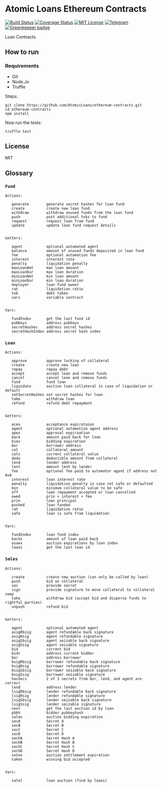 
# Atomic Loans Ethereum Contracts

[![Build Status](https://travis-ci.org/AtomicLoans/atomicloans-eth-contracts.svg?branch=master)](https://travis-ci.org/AtomicLoans/atomicloans-eth-contracts)
[![Coverage Status](https://coveralls.io/repos/github/AtomicLoans/atomicloans-eth-contracts/badge.svg)](https://coveralls.io/github/AtomicLoans/atomicloans-eth-contracts)
[![MIT License](https://img.shields.io/badge/license-MIT-brightgreen.svg)](./LICENSE.md)
[![Telegram](https://img.shields.io/badge/chat-on%20telegram-blue.svg)](https://t.me/Atomic_Loans)
[![Greenkeeper badge](https://badges.greenkeeper.io/AtomicLoans/atomicloans-eth-contracts.svg)](https://greenkeeper.io/)

Loan Contracts

## How to run

### Requirements

- Git
- Node.Js
- Truffle

Steps:

```
git clone https://github.com/AtomicLoans/ethereum-contracts.git
cd ethereum-contracts
npm install
```

Now run the tests:

`truffle test`

## License

MIT

## Glossary

### `Fund`
```
Actions:

   generate        generate secret hashes for loan fund
   create          create new loan fund
   withdraw        withdraw unused funds from the loan fund
   push            post additional toks to fund
   request         request loan from fund
   update          update loan fund request details


Getters:

   agent           optional automated agent
   balance         amount of unused funds deposited in loan fund
   fee             optional automation fee
   interest        interest rate
   penalty         liquidation penalty
   maxLoanAmt      max loan amount
   maxLoanDur      max loan duration
   minLoanAmt      min loan amount
   minLoanDur      min loan duration
   deployer        loan fund owner
   rat             liquidation ratio
   tok             debt token
   vars            variable contract


Vars:

   fundIndex       get the last fund id
   pubKeys         address pubkeys
   secretHashes    address secret hashes
   secretHashIndex address secret hash index

```


### `Loan`
```
Actions:

   approve         approve locking of collateral
   create          create new loan
   repay           repay debt
   accept          accept loan and remove funds
   cancel          cancel loan and remove funds
   fund            fund loan
   liquidate       auction loan collateral in case of liquidation or default
   setSecretHashes set secret hashes for loan
   take            withdraw loan
   refund          refund debt repayment 


Getters:

   acex            acceptance expirataion
   agent           optional automation agent address
   apex            approval expiraation
   back            amount paid back for loan
   biex            bidding expiration
   bor             borrower address
   col             collateral amount
   colv            current collateral value
   dedu            deductible amount from collateral
   lend            lender address
   lent            amount lent by lender
   fee             optional fee paid to automator agent if address not 0x0
   interest        loan interest rate
   penalty         liquidation penalty in case not safe or defaulted
   min             minimum collateral value to be safe
   off             loan repayment accepted or loan cancelled
   owed            prin + interest + fee
   prin            loan principal
   pushed          loan funded
   rat             liquidation ratio
   safe            loan is safe from liquidation


Vars:

   fundIndex       loan fund index
   backs           amount of loan paid back
   asaex           auction expirations by loan index
   loani           get the last loan id

```

### `Sales`
```
Actions:

   create          create new auction (can only be called by loan)
   push            bid on collateral
   sec             provide secret
   sign            provide signature to move collateral to collateral swap
   take            withdraw bid (accept bid and disperse funds to rightful parties)
   unpush          refund bid


Getters:

   agent           optional automated agent
   asigRbsig       agent refundable back signature
   asigRsig        agent refundable signature
   asigSbsig       agent seizable back signature
   asigSsig        agent seizable signature
   bid             current bid
   bidr            address current bidder
   bor             address borrower
   bsigRbsig       borrower refundable back signature
   bsigRsig        borrower refundable signature
   bsigSbsig       borrower seizable back signature
   bsigSsig        borrower seizable signature
   hasSecs         2 of 3 secrets from bor, lend, and agent are correct
   lend            address lender
   lsigRbsig       lender refundable back signature
   lsigRsig        lender refundable signature
   lsigSbsig       lender seizable back signature
   lsigSsig        lender seizable signature
   next            get the last auction id by loan
   pbkh            bidder pubkeyhash
   salex           auction bidding expiration
   secA            Secret A
   secB            Secret B
   secC            Secret C
   secD            Secret D
   sechA           Secret Hash A
   sechB           Secret Hash B
   sechC           Secret Hash C
   sechD           Secret Hash D
   setex           auction settlement expiration
   taken           winning bid accepted


Vars:

   salel           loan auction (find by loani)

```

